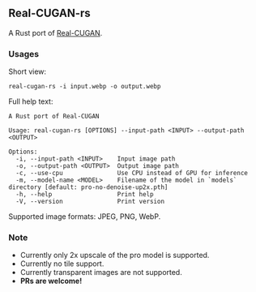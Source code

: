 ## Real-CUGAN-rs

A Rust port of [Real-CUGAN](https://github.com/bilibili/ailab/tree/main/Real-CUGAN).

### Usages

Short view:

```shell
real-cugan-rs -i input.webp -o output.webp
```

Full help text:

```console
A Rust port of Real-CUGAN

Usage: real-cugan-rs [OPTIONS] --input-path <INPUT> --output-path <OUTPUT>

Options:
  -i, --input-path <INPUT>    Input image path
  -o, --output-path <OUTPUT>  Output image path
  -c, --use-cpu               Use CPU instead of GPU for inference
  -m, --model-name <MODEL>    Filename of the model in `models` directory [default: pro-no-denoise-up2x.pth]
  -h, --help                  Print help
  -V, --version               Print version
```

Supported image formats: JPEG, PNG, WebP.

### Note

- Currently only 2x upscale of the pro model is supported.
- Currently no tile support.
- Currently transparent images are not supported.
- **PRs are welcome!**
